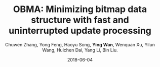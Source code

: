 ---
title: "OBMA: Minimizing bitmap data structure with fast and uninterrupted update processing"
collection: publications
category: conferences
permalink: /publication/2018-06-04-OBMA-IWQoS
level: <strong>(CCF-B)</strong>
author: Chuwen Zhang, Yong Feng, Haoyu Song, <strong>Ying Wan</strong>, Wenquan Xu, Yilun Wang, Huichen Dai, Yang Li, Bin Liu.
date: 2018-06-04
venue: 'IEEE/ACM International Symposium on Quality of Service (IWQoS), short paper'
paperurl: 'http://wany16.github.io/files/OBMA-IWQoS.pdf'
slidesurl: 'http://wany16.github.io/files/OBMA-PPT.pdf'
---